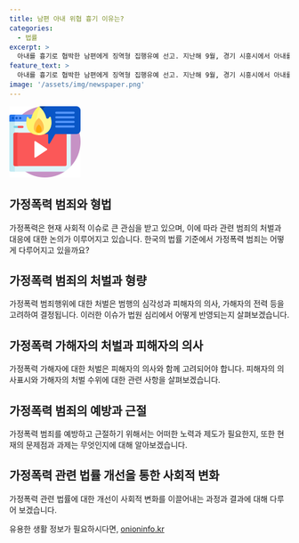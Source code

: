 ```yaml
---
title: 남편 아내 위협 흉기 이유는?
categories:
  - 법률
excerpt: >
  아내를 흉기로 협박한 남편에게 징역형 집행유예 선고. 지난해 9월, 경기 시흥시에서 아내를 흉기로 협박한 A씨에 대해 수원지법은 징역 4개월에 집행유예 1년을 선고했다. 이혼한 두 사람 사이에서 벌어진 사건으로, 피해자가 처벌을 원치 않는다는 점과 가해자의 사회적, 범죄 활동을 고려하여 양형되었다. A씨는 피해자로부터 피해에 대한 부정 표시와 휴대전화를 망치로 깨는 등의 협박행위를 했다고 확인됐다. (150자)
feature_text: >
  아내를 흉기로 협박한 남편에게 징역형 집행유예 선고. 지난해 9월, 경기 시흥시에서 아내를 흉기로 협박한 A씨에 대해 수원지법은 징역 4개월에 집행유예 1년을 선고했다. 이혼한 두 사람 사이에서 벌어진 사건으로, 피해자가 처벌을 원치 않는다는 점과 가해자의 사회적, 범죄 활동을 고려하여 양형되었다. A씨는 피해자로부터 피해에 대한 부정 표시와 휴대전화를 망치로 깨는 등의 협박행위를 했다고 확인됐다. (150자)
image: '/assets/img/newspaper.png'
---
```


<p><img src="/assets/img/news.png" alt="rentncar 속보" /></p>

<h2 data-ke-size="size26">가정폭력 범죄와 형법</h2>

<p data-ke-size="size16">가정폭력은 현재 사회적 이슈로 큰 관심을 받고 있으며, 이에 따라 관련 범죄의 처벌과 대응에 대한 논의가 이루어지고 있습니다. 한국의 법률 기준에서 가정폭력 범죄는 어떻게 다루어지고 있을까요?</p>

<h2 data-ke-size="size26">가정폭력 범죄의 처벌과 형량</h2>

<p data-ke-size="size16">가정폭력 범죄행위에 대한 처벌은 범행의 심각성과 피해자의 의사, 가해자의 전력 등을 고려하여 결정됩니다. 이러한 이슈가 법원 심리에서 어떻게 반영되는지 살펴보겠습니다.</p>

<h2 data-ke-size="size26">가정폭력 가해자의 처벌과 피해자의 의사</h2>

<p data-ke-size="size16">가정폭력 가해자에 대한 처벌은 피해자의 의사와 함께 고려되어야 합니다. 피해자의 의사표시와 가해자의 처벌 수위에 대한 관련 사항을 살펴보겠습니다.</p>

<h2 data-ke-size="size26">가정폭력 범죄의 예방과 근절</h2>

<p data-ke-size="size16">가정폭력 범죄를 예방하고 근절하기 위해서는 어떠한 노력과 제도가 필요한지, 또한 현재의 문제점과 과제는 무엇인지에 대해 알아보겠습니다.</p>

<h2 data-ke-size="size26">가정폭력 관련 법률 개선을 통한 사회적 변화</h2>

<p data-ke-size="size16">가정폭력 관련 법률에 대한 개선이 사회적 변화를 이끌어내는 과정과 결과에 대해 다루어 보겠습니다.</p>
유용한 생활 정보가 필요하시다면, <a href="https://onioninfo.kr" rel="dofollow">onioninfo.kr</a>


